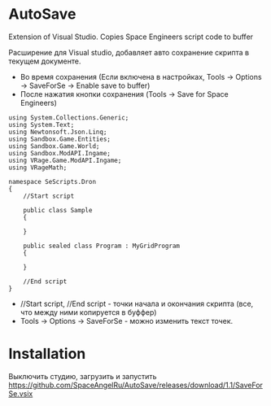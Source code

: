 # AutoSave
Extension of Visual Studio. Copies Space Engineers script code to buffer

Расширение для Visual studio, добавляет авто сохранение скрипта в текущем документе.
 - Во время сохранения (Если включена в настройках, Tools -> Options -> SaveForSe -> Enable save to buffer)
 - После нажатия кнопки сохранения (Tools -> Save for Space Engineers)

```
using System.Collections.Generic;
using System.Text;
using Newtonsoft.Json.Linq;
using Sandbox.Game.Entities;
using Sandbox.Game.World;
using Sandbox.ModAPI.Ingame;
using VRage.Game.ModAPI.Ingame;
using VRageMath;

namespace SeScripts.Dron
{
    //Start script

    public class Sample
    {
        
    }

    public sealed class Program : MyGridProgram
    {
        
    }

    //End script
}
```

- //Start script, //End script - точки начала и окончания скрипта (все, что между ними копируется в буффер)
- Tools -> Options -> SaveForSe - можно изменить текст точек.

# Installation
Выключить студию, загрузить и запустить
https://github.com/SpaceAngelRu/AutoSave/releases/download/1.1/SaveForSe.vsix

